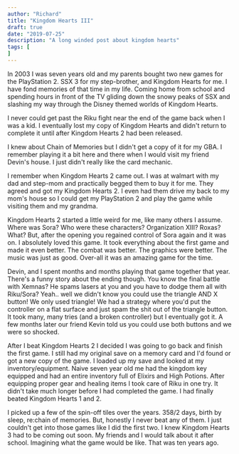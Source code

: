 ```yaml
---
author: "Richard"
title: "Kingdom Hearts III"
draft: true
date: "2019-07-25"
description: "A long winded post about kingdom hearts"
tags: [
]
---
```

In 2003 I was seven years old and my parents bought two new games for the PlayStation 2. 
SSX 3 for my step-brother, and Kingdom Hearts for me. I have fond memories of that time
in my life. Coming home from school and spending hours in front of the TV gliding down
the snowy peaks of SSX and slashing my way through the Disney themed worlds of Kingdom
Hearts.

I never could get past the Riku fight near the end of the game back when I was a kid.
I eventually lost my copy of Kingdom Hearts and didn't return to complete it until after
Kingdom Hearts 2 had been released.

I knew about Chain of Memories but I didn't get a copy of it for my GBA. I remember
playing it a bit here and there when I would visit my friend Devin's house. I just
didn't really like the card mechanic.

I remember when Kingdom Hearts 2 came out. I was at walmart with my dad and step-mom
and practically begged them to buy it for me. They agreed and got my Kingdom Hearts 2.
I even had them drive my back to my mom's house so I could get my PlayStation 2 and play
the game while visiting them and my grandma.

Kingdom Hearts 2 started a little weird for me, like many others I assume. Where was Sora?
Who were these characters? Organization XIII? Roxas? What? But, after the opening you
regained control of Sora again and it was on. I absolutely loved this game. It took everything
about the first game and made it even better. The combat was better. The graphics were
better. The music was just as good. Over-all it was an amazing game for the time.

Devin, and I spent months and months playing that game together that year. There's a funny
story about the ending though. You know the final battle with Xemnas? He spams lasers at you
and you have to dodge them all with Riku/Sora? Yeah.. well we didn't know you could use the
triangle AND X button! We only used triangle! We had a strategy where you'd put the controller
on a flat surface and just spam the shit out of the triangle button. It took many, many tries
(and a broken controller) but I eventually got it. A few months later our friend Kevin told
us you could use both buttons and we were so shocked.

After I beat Kingdom Hearts 2 I decided I was going to go back and finish the first game.
I still had my original save on a memory card and I'd found or got a new copy of the game.
I loaded up my save and looked at my inventory/equipment. Naive seven year old me had the
kingdom key equipped and had an entire inventory full of Elixirs and High Potions. After
equipping proper gear and healing items I took care of Riku in one try. It didn't take 
much longer before I had completed the game. I had finally beated Kingdom Hearts 1 and 2.

I picked up a few of the spin-off tiles over the years. 358/2 days, birth by sleep, 
re:chain of memories. But, honestly I never beat any of them. I just couldn't get into
those games like I did the first two. I knew Kingdom Hearts 3 had to be coming out soon.
My friends and I would talk about it after school. Imagining what the game would be like.
That was ten years ago.



